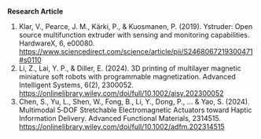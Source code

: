 **Research Article**<br>
1. Klar, V., Pearce, J. M., Kärki, P., & Kuosmanen, P. (2019). Ystruder: Open source multifunction extruder with sensing and monitoring capabilities. HardwareX, 6, e00080. https://www.sciencedirect.com/science/article/pii/S2468067219300471#s0110
2. Li, Z., Lai, Y. P., & Diller, E. (2024). 3D printing of multilayer magnetic miniature soft robots with programmable magnetization. Advanced Intelligent Systems, 6(2), 2300052. https://onlinelibrary.wiley.com/doi/full/10.1002/aisy.202300052
3. Chen, S., Yu, L., Shen, W., Fong, B., Li, Y., Dong, P., ... & Yao, S. (2024). Multimodal 5‐DOF Stretchable Electromagnetic Actuators toward Haptic Information Delivery. Advanced Functional Materials, 2314515. https://onlinelibrary.wiley.com/doi/full/10.1002/adfm.202314515
